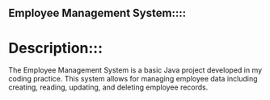 ## Employee Management System::::
# Description:::

The Employee Management System is a basic Java project developed in my coding practice. This system allows for managing employee data including creating, reading, updating, and deleting employee records.
